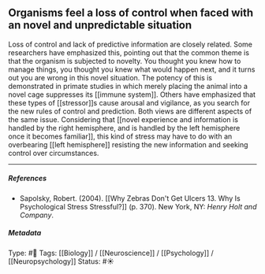 ## Organisms feel a loss of control when faced with an novel and unpredictable situation # 

Loss of control and lack of predictive information are closely related. Some researchers have emphasized this, pointing out that the common theme is that the organism is subjected to novelty. You thought you knew how to manage things, you thought you knew what would happen next, and it turns out you are wrong in this novel situation. The potency of this is demonstrated in primate studies in which merely placing the animal into a novel cage suppresses its [[immune system]]. Others have emphasized that these types of [[stressor]]s cause arousal and vigilance, as you search for the new rules of control and prediction. Both views are different aspects of the same issue. Considering that [[novel experience and information is handled by the right hemisphere, and is handled by the left hemisphere once it becomes familiar]], this kind of stress may have to do with an overbearing [[left hemisphere]] resisting the new information and seeking control over circumstances.

___

##### References

- Sapolsky, Robert. (2004). [[Why Zebras Don't Get Ulcers 13. Why Is Psychological Stress Stressful?]] (p. 370). New York, NY: _Henry Holt and Company_.

##### Metadata

Type: #🔴 
Tags: [[Biology]] / [[Neuroscience]] / [[Psychology]] / [[Neuropsychology]] 
Status: #☀️ 